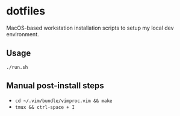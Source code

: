 # dotfiles

MacOS-based workstation installation scripts to setup my local dev environment.

## Usage

`./run.sh`

## Manual post-install steps

* `cd ~/.vim/bundle/vimproc.vim && make`
* `tmux && ctrl-space + I`
